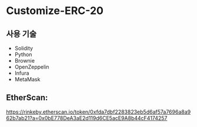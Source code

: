 # Customize-ERC-20

## 사용 기술
- Solidity
- Python
- Brownie
- OpenZeppelin
- Infura
- MetaMask
## EtherScan:
https://rinkeby.etherscan.io/token/0xfda7dbf2283823eb5d6af57a7696a8a962b7ab21?a=0x0bE778DeA3aE2d119d6CE5acE9A8b44cF4174257
